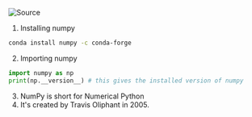 ![Source](https://youtu.be/xdrSW-gFsic?list=PLc20sA5NNOvozFyzAoKqc-_qLluA-IeYd)

1. Installing numpy
```bash
conda install numpy -c conda-forge
```

2. Importing numpy
```python
import numpy as np
print(np.__version__) # this gives the installed version of numpy
```

3. NumPy is short for Numerical Python
4. It's created by Travis Oliphant in 2005.
